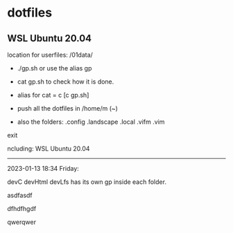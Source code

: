 # dotfiles
## WSL Ubuntu 20.04

location for userfiles: /01data/

* ./gp.sh or use the alias gp
* cat gp.sh to check how it is done.
* alias for cat = c  [c gp.sh]

* push all the dotfiles in /home/m   (~)

* also the folders: .config .landscape .local .vifm .vim

exit

ncluding: WSL Ubuntu 20.04

---

2023-01-13 18:34 Friday: 

devC devHtml devLfs  has its own gp inside each folder.

asdfasdf

dfhdfhgdf

qwerqwer

